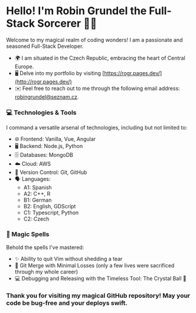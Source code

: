 # Hello! I'm  Robin Grundel the Full-Stack Sorcerer 🧙‍♂️ 

Welcome to my magical realm of coding wonders! I am a passionate and seasoned Full-Stack Developer.

* 🌍  I am situated in the Czech Republic, embracing the heart of Central Europe.
* 🖥️  Delve into my portfolio by visiting [https://rogr.pages.dev/](http://rogr.pages.dev/)
* ✉️  Feel free to reach out to me through the following email address: robingrundel@seznam.cz.

### 💻 Technologies & Tools

I command a versatile arsenal of technologies, including but not limited to:


- 🌐 Frontend: Vanilla, Vue, Angular
- 🖥️ Backend: Node.js, Python
- 🗄️ Databases: MongoDB
- ☁️ Cloud: AWS
- 🚀 Version Control: Git, GitHub
- 🗣️ Languages:
    - A1: Spanish
    - A2: C++, R
    - B1: German
    - B2: English, GDScript
    - C1: Typescript, Python
    - C2: Czech

### 🚀 Magic Spells

Behold the spells I've mastered:

- ✨ Ability to quit Vim without shedding a tear
- 🚀 Git Merge with Minimal Losses (only a few lives were sacrificed through my whole career) 
- 💻 Debugging and Releasing with the Timeless Tool: The Crystal Ball 🔮

### Thank you for visiting my magical GitHub repository! May your code be bug-free and your deploys swift.
